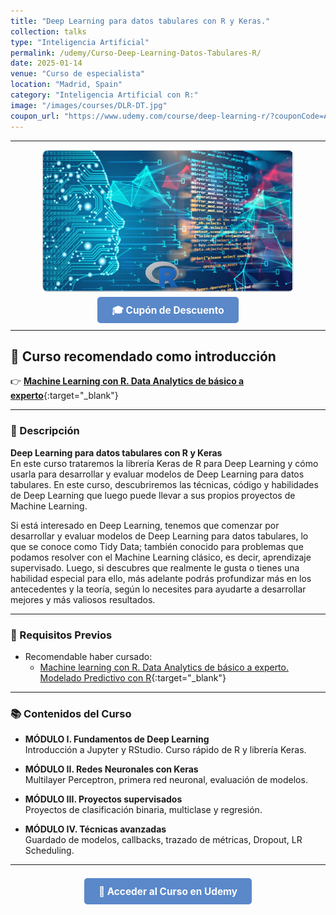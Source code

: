 ```yaml
---
title: "Deep Learning para datos tabulares con R y Keras."
collection: talks
type: "Inteligencia Artificial"
permalink: /udemy/Curso-Deep-Learning-Datos-Tabulares-R/
date: 2025-01-14
venue: "Curso de especialista"
location: "Madrid, Spain"
category: "Inteligencia Artificial con R:"
image: "/images/courses/DLR-DT.jpg"
coupon_url: "https://www.udemy.com/course/deep-learning-r/?couponCode=ABR_2025"
---
```


<!-- ✅ Structured Data for SEO -->
<!-- ✅ Structured Data con hasCourseInstance + offers -->
<script type="application/ld+json">
{
  "@context": "https://schema.org",
  "@type": "Course",
  "name": "Deep Learning para datos tabulares con R y Keras.",
  "description": "Curso completo para desarrollar modelos de Deep Learning con datos tabulares (Tidy Data) en R, utilizando la librería Keras.",
  "provider": {
    "@type": "Organization",
    "name": "Udemy",
    "sameAs": "https://www.udemy.com"
  },
  "educationalCredentialAwarded": "Certificado de finalización",
  "inLanguage": "es",
  "url": "https://www.udemy.com/course/deep-learning-r/?couponCode=ABR_2025",
  "image": "https://www.manuelcastillo.eu/images/courses/DLR-DT.jpg",
  "hasCourseInstance": {
    "@type": "CourseInstance",
    "name": "Deep Learning para datos tabulares con R y Keras.",
    "courseMode": "online",
    "inLanguage": "es",
    "startDate": "2025-01-01",
    "endDate": "2025-12-31",
    "url": "https://www.udemy.com/course/deep-learning-r/?couponCode=ABR_2025",
    "location": {
      "@type": "Place",
      "name": "Udemy",
      "url": "https://www.udemy.com"
    }
  },
  "offers": {
    "@type": "Offer",
    "url": "https://www.udemy.com/course/deep-learning-r/?couponCode=ABR_2025",
    "priceCurrency": "USD",
    "price": "12.00",
    "availability": "https://schema.org/InStock",
    "validFrom": "2025-04-01"
  }
}
</script>

<style>
.boton-udemy {
  background-color: #5a88c9;
  color: white;
  padding: 0.75em 1.5em;
  text-decoration: none !important;
  font-weight: bold;
  border-radius: 5px;
  font-size: 1.1em;
  transition: background-color 0.3s ease;
}
.boton-udemy:hover {
  background-color: #4e7abf;
  text-decoration: none !important;
}
.page__taxonomy {
  display: none !important;
}
</style>

---

<div style="text-align: center;">
  <img src="/images/courses/DLR-DT.jpg" alt="Deep Learning con R para Tidy Data" width="400" style="border-radius: 8px; border: 1px solid #ccc; margin-bottom: 1rem;">
</div>

<div style="text-align: center; margin-bottom: 1rem;">
  <a href="https://www.udemy.com/course/deep-learning-r/?couponCode=ABR_2025" target="_blank" class="boton-udemy">
    🎓 Cupón de Descuento
  </a>
</div>

---

## 🎁 Curso recomendado como introducción
👉 [**Machine Learning con R. Data Analytics de básico a experto**](https://www.udemy.com/course/machine-learning-con-r-data-analytics/?couponCode=ABR_2025){:target="_blank"}

---

### 📘 Descripción

**Deep Learning para datos tabulares con R y Keras**  
En este curso trataremos la librería Keras de R para Deep Learning y cómo usarla para desarrollar y evaluar modelos de Deep Learning para datos tabulares. En este curso, descubriremos las técnicas, código y habilidades de Deep Learning que luego puede llevar a sus propios proyectos de Machine Learning. 

Si está interesado en Deep Learning, tenemos que comenzar por desarrollar y evaluar modelos de Deep Learning para datos tabulares, lo que se conoce como Tidy Data; también conocido para problemas que podamos resolver con el Machine Learning clásico, es decir, aprendizaje supervisado. Luego, si descubres que realmente le gusta o tienes una habilidad especial para ello, más adelante podrás profundizar más en los antecedentes y la teoría, según lo necesites para ayudarte a desarrollar mejores y más valiosos resultados.

---

### 🧠 Requisitos Previos

- Recomendable haber cursado:
  - [Machine learning con R. Data Analytics de básico a experto. Modelado Predictivo con R](https://www.udemy.com/course/machine-learning-con-r-data-analytics/?couponCode=ABR_2025){:target="_blank"}

---

### 📚 Contenidos del Curso

- **MÓDULO I. Fundamentos de Deep Learning**  
  Introducción a Jupyter y RStudio. Curso rápido de R y librería Keras.

- **MÓDULO II. Redes Neuronales con Keras**  
  Multilayer Perceptron, primera red neuronal, evaluación de modelos.

- **MÓDULO III. Proyectos supervisados**  
  Proyectos de clasificación binaria, multiclase y regresión.

- **MÓDULO IV. Técnicas avanzadas**  
  Guardado de modelos, callbacks, trazado de métricas, Dropout, LR Scheduling.

---

<div style="text-align: center; margin-top: 2rem;">
  <a href="https://www.udemy.com/course/deep-learning-r/?couponCode=ABR_2025" target="_blank" class="boton-udemy">
    🚀 Acceder al Curso en Udemy
  </a>
</div>